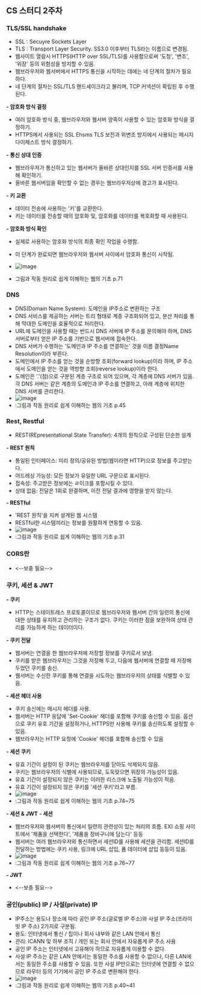 ## CS 스터디 2주차

### TLS/SSL handshake
* SSL : Secuyre Sockets Layer
* TLS : Transport Layer Security. SS3.0 이후부터 TLS라는 이름으로 변경됨.
* 웹사이트 열람시 HTTPS(HTTP over SSL/TLS)를 사용함으로써 '도청', '변조', '위장' 등의 위험성을 방지할 수 있음.
* 웹브라우저와 웹서버에서 HTTPS 통신을 시작하는 데에는 네 단계의 절차가 필요하다. 
* 네 단계의 절차는 SSL/TLS 핸드셰이크라고 불리며, TCP 커넥션이 확립된 후 수행된다.

**- 암호화 방식 결정**
* 여러 암호화 방식 중, 웹브라우저와 웹서버 양족이 사용할 수 있는 암호화 방식을 결정하기.
* HTTPS에서 사용되는 SSL Ehsms TLS 보전과 위변조 방지에서 사용되는 메시지 다이제스트 방식 결정하기.

**- 통신 상대 인증**
* 웹브라우저가 통신하고 있는 웹서버가 올바른 상대인지를 SSL 서버 인증서를 사용해 확인하기.
* 올바른 웹서버임을 확인할 수 없는 경우는 웹브라우저상에 경고가 표시된다. 

**- 키 교환**
* 데이터 전송에 사용하는 '키'를 교환한다. 
* 키는 데이터를 전송할 때의 암호화 및, 암호화를 데이터를 복호화할 때 사용된다. 

**- 암호화 방식 확인**
* 실제로 사용하는 암호화 방식의 최종 확인 작업을 수행함.
* 이 단계가 완료되면 웹브라우저와 웹서버 사이에서 암호화 통신이 시작됨.

* ![image](https://github.com/Sogang-CS-Study/CS-Study/assets/55428818/62e1ae5d-5a00-4a22-b175-f51bf9464c33)
* 그림과 작동 원리로 쉽게 이해하는 웹의 기초 p.71

### DNS
* DNS(Domain Name System): 도메인을 IP주소로 변환하는 구조
* DNS 서비스를 제공하는 서버는 트리 형태로 계층 구조화되어 있고, 분산 처리를 통해 막대한 도메인을 효율적으로 처리한다.
* URL에 도메인을 사용할 때는 반드시 DNS 서버에 IP 주소를 문의해야 하며, DNS 서버로부터 얻은 IP 주소를 기반으로 웹서버에 접속한다.
* DNS 서버가 수행하는 '도메인과 IP 주소를 연결하는' 것을 이름 결정Name Resolution이라 부른다.
* 도메인에서 IP 주소를 얻는 것을 순방향 조회(forward lookup)이라 하며, IP 주소에서 도메인을 얻는 것을 역방향 조회(reverse lookup)이라 한다.
* 도메인은 '.'(점)으로 구분된 계층 구조로 되어 있으며, 각 계층에 DNS 서버가 있음. 각 DNS 서버는 같은 계층의 도메인과 IP 주소를 연결하고, 아래 계층에 위치한 DNS 서버를 관리한다. 
* ![image](https://github.com/Sogang-CS-Study/CS-Study/assets/55428818/15996c13-0ac2-43ac-bf37-778a9caa6855)
* :그림과 작동 원리로 쉽게 이해하는 웹의 기초 p.45


### Rest, Restful
* REST(REpresentational State Transfer): 4개의 원칙으로 구성된 단순한 설계

**- REST 원칙**
* 통일된 인터페이스: 미리 정의/공유된 방법(웹이라면 HTTP)으로 정보를 주고받는다.
* 어드레싱 가능성: 모든 정보가 유일한 URL 구문으로 표시된다.
* 접속성: 주고받은 정보에는 ㄹ이크를 포함시킬 수 있다.
* 상태 없음: 전달은 1회로 완결하며, 이전 전달 결과에 영향을 받지 않는다.

**- RESTful**
* 'REST 원칙'을 지켜 설계된 웹 시스템
* RESTful한 시스템끼리는 정보를 원활하게 연동할 수 있음.
* ![image](https://github.com/Sogang-CS-Study/CS-Study/assets/55428818/4d9817d9-8787-4d28-9629-13452477316d)
* :그림과 작동 원리로 쉽게 이해하는 웹의 기초 p.31


### CORS란
* <--보충 필요-->

### 쿠키, 세션 & JWT
****- 쿠키****
* HTTP는 스테이트레스 프로토콜이므로 웹브라우저와 웹서버 간의 일련의 통신에 대한 상태를 유지하고 관리하는 구조가 없다. 쿠키는 이러한 점을 보완하여 상태 관리를 가능하게 하는 데이터이다.

**- 쿠키 전달**
* 웹서버는 연결을 한 웹브라우저에 저장할 정보를 쿠키로서 보냄.
* 쿠키를 받은 웹브라우저는 그것을 저장해 두고, 다음에 웹서버에 연결할 때 저장해 두었던 쿠키를 송신.
* 웹서버는 수신한 쿠키를 통해 연결을 시도하는 웹브라우저의 상태를 식별할 수 있음.

**- 세션 헤더 사용**
* 쿠키 송신에는 메시지 헤더를 사용.
* 웹서버는 HTTP 응답에 'Set-Cookie' 헤더를 포함해 쿠키를 송신할 수 있음. 옵션으로 쿠키 유호 기간을 설정하거나, HTTPS만 사용해 쿠키를 송신하도록 설정할 수 있음.
* 웹브라우저는 HTTP 요청에 'Cookie' 헤더를 포함해 송신할 수 있음

**- 세션 쿠키**
* 유효 기간이 설정이 된 쿠키는 웹브라우저를 닫아도 삭제되지 않음. 
* 쿠키는 웹브라우저의 식별에 사용되므로, 도둑맞으면 위장의 가능성이 있음.
* 유효 기간이 설정되지 않은 쿠키는 이러한 리스크에 노출될 가능성이 적음.
* 유효 기간이 설정되지 않은 쿠키를 '세션 쿠키'라고 부름.
* ![image](https://github.com/Sogang-CS-Study/CS-Study/assets/55428818/21cc0215-1407-4264-9abc-eb3e49bb3e66)
* :그림과 작동 원리로 쉽게 이해하는 웹의 기초 p.74~75

****- 세션 & JWT****
**- 세션**
* 웹브라우저와 웹서버의 통신에서 일련의 관련성이 있는 처리의 흐름. EX) 쇼핑 사이트에서 '제품을 선택한다', '제품을 장바구니에 담는다' 등등
* 웹서버는 여러 웹브라우저와 통신하면서 세션ID를 사용해 세션을 관리함. 세션ID를 전달하는 방법에는 쿠키 사용, 링크에 URL 삽입, 폼 데이터에 삽입 등등이 있음.
* ![image](https://github.com/Sogang-CS-Study/CS-Study/assets/55428818/fe467150-51e9-464e-b41c-112b17d3fe70)
* :그림과 작동 원리로 쉽게 이해하는 웹의 기초 p.76~77

**- JWT**
* <--보충 필요-->


### 공인(public) IP / 사설(private) IP
* IP주소는 용도나 장소에 따라 공인 IP 주소(글로벌 IP 주소)와 사설 IP 주소(프라이빗 IP 주소) 2가지로 구분됨.
* 용도: 인터넷에서 통신 / 집이나 회사 내부와 같은 LAN 안에서 통신
* 관리: ICANN 및 하부 조직 / 개인 또는 회사 안에서 자유롭게 IP 주소 사용
* 공인 IP 주소는 인터넷에서 고유해아 하므로 자유롭게 이용할 수 없다.
* 사설 IP 주소는 같은 LAN 안에서는 동일한 주소를 사용할 수 없으나, 다른 LAN에서는 동일한 주소를 사용할 수 있음. 또한 사설 IP만으로는 인터넷에 연결할 수 없으므로 라우터 등의 기기에서 공인 IP 주소로 변환해야 한다.
* ![image](https://github.com/Sogang-CS-Study/CS-Study/assets/55428818/b26a42dd-3451-41d8-b187-8dc6c4a53200)
* :그림과 작동 원리로 쉽게 이해하는 웹의 기초 p.40~41
